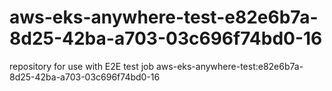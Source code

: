 # aws-eks-anywhere-test-e82e6b7a-8d25-42ba-a703-03c696f74bd0-16
repository for use with E2E test job aws-eks-anywhere-test:e82e6b7a-8d25-42ba-a703-03c696f74bd0-16
